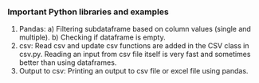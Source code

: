 ### Important Python libraries and examples
1) Pandas: 
	a) Filtering subdataframe based on column values (single and multiple).
	b) Checking if dataframe is empty.
2) csv: Read csv and update csv functions are added in the CSV class in csv.py. Reading an input from csv file itself is very fast and sometimes better than using dataframes.
3) Output to csv: Printing an output to csv file or excel file using pandas. 
